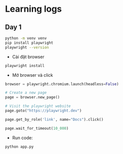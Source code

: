 # Learning logs

## Day 1
```bash
python -m venv venv
pip install playwright
playwright --version
```

- Cài đặt browser
```bash
playwright install
```

- Mở browser và click

```python
browser = playwright.chromium.launch(headless=False)

# Create a new page
page = browser.new_page()

# Visit the playwright website
page.goto("https://playwright.dev")

page.get_by_role('link', name="Docs").click()

page.wait_for_timeout(10_000)
```

- Run code:

```bash
python app.py
```
